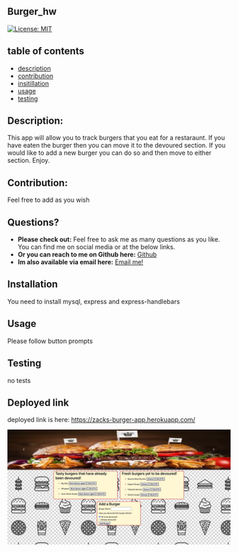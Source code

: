 ## Burger_hw

    
[![License: MIT](https://img.shields.io/badge/License-MIT-yellow.svg)](https://opensource.org/licenses/MIT)
    
## table of contents 

* [description](#Description)
* [contribution](#Contribution)  
* [insitillation](#Instillation)
* [usage](#Usage)
* [testing](#Testing)
  

## Description: 

This app will allow you to track burgers that you eat for a restaraunt. If you have eaten the burger then you can move it to the devoured section. If you would like to add a new burger you can do so and then move to either section. Enjoy. 
    
    
## Contribution:

Feel free to add as you wish  
    
## Questions?

* **Please check out:** Feel free to ask me as many questions as you like. You can find me on social media or at the below links. 
* **Or you can reach to me on Github here:** [Github](https://github.com/zackdeacon)
* **Im also available via email here:** [Email me!](zackdeacon347@gmail.com) 
    
    
## Installation 

    
  You need to install mysql, express and express-handlebars 
    
## Usage 

    
  Please follow button prompts
    
## Testing 

    
  no tests 
  
## Deployed link
    
  deployed link is here: https://zacks-burger-app.herokuapp.com/
  
  ![](burger_hw_pic.jpeg)
